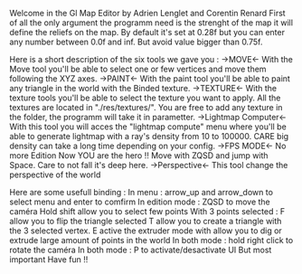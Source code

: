 Welcome in the Gl Map Editor by Adrien Lenglet and Corentin Renard
First of all the only argument the programm need is the strenght of the map
it will define the reliefs on the map. By default it's set at 0.28f but
you can enter any number between 0.0f and inf. But avoid value bigger than 0.75f.

Here is a short description of the six tools we gave you :
                    ->MOVE<-
With the Move tool you'll be able to select one or few vertices
and move them following the XYZ axes.
                    ->PAINT<-
With the paint tool you'll be able to paint any triangle in the world
with the Binded texture.
                   ->TEXTURE<-
With the texture tools you'll be able to select the texture you want to
apply. All the textures are located in "./res/textures/". You are free
to add any texture in the folder, the programm will take it in parametter.
                ->Lightmap Computer<-
With this tool you will acces the "lightmap compute" menu where you'll be able
to generate lightmap with a ray's density from 10 to 100000. CARE big density
can take a long time depending on your config.
                    ->FPS MODE<-
No more Edition Now YOU are the hero !! Move with ZQSD and jump with Space.
Care to not fall it's deep here.
                    ->Perspective<-
This tool change the perspective of the world


Here are some usefull binding : 
In menu : arrow_up and arrow_down to select menu and enter to comfirm
In edition mode : ZQSD to move the caméra
                  Hold shift allow you to select few points
                  With 3 points selected :
                        F allow you to flip the triangle selected
                        T allow you to create a triangle with the 3 selected vertex.
                  E active the extruder mode with allow you to dig or extrude large amount of points in the world
In both mode : hold right click to rotate the caméra
In both mode : P to activate/desactivate UI
But most important Have fun !!
